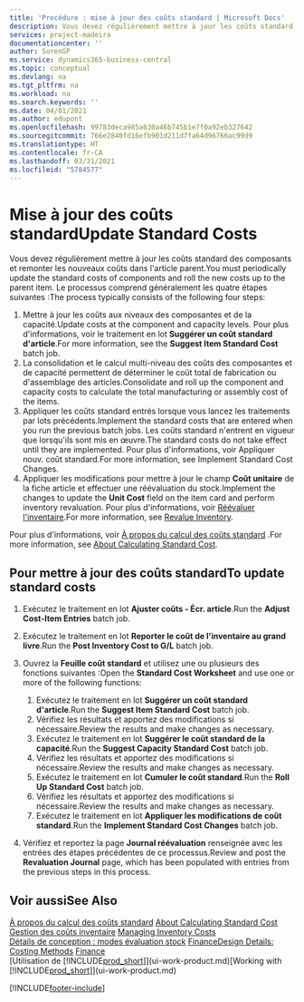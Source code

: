 ```yaml
---
title: 'Procédure : mise à jour des coûts standard | Microsoft Docs'
description: Vous devez régulièrement mettre à jour les coûts standard des composants et remonter les nouveaux coûts dans l'article parent.
services: project-madeira
documentationcenter: ''
author: SorenGP
ms.service: dynamics365-business-central
ms.topic: conceptual
ms.devlang: na
ms.tgt_pltfrm: na
ms.workload: na
ms.search.keywords: ''
ms.date: 04/01/2021
ms.author: edupont
ms.openlocfilehash: 99783deca985a630a46b745b1e7f0a92eb327642
ms.sourcegitcommit: 766e2840fd16efb901d211d7fa64d96766ac99d9
ms.translationtype: HT
ms.contentlocale: fr-CA
ms.lasthandoff: 03/31/2021
ms.locfileid: "5784577"
---
```

# <a name="update-standard-costs"></a><span data-ttu-id="96491-103">Mise à jour des coûts standard</span><span class="sxs-lookup"><span data-stu-id="96491-103">Update Standard Costs</span></span>
<span data-ttu-id="96491-104">Vous devez régulièrement mettre à jour les coûts standard des composants et remonter les nouveaux coûts dans l'article parent.</span><span class="sxs-lookup"><span data-stu-id="96491-104">You must periodically update the standard costs of components and roll the new costs up to the parent item.</span></span> <span data-ttu-id="96491-105">Le processus comprend généralement les quatre étapes suivantes :</span><span class="sxs-lookup"><span data-stu-id="96491-105">The process typically consists of the following four steps:</span></span>  

1.  <span data-ttu-id="96491-106">Mettre à jour les coûts aux niveaux des composantes et de la capacité.</span><span class="sxs-lookup"><span data-stu-id="96491-106">Update costs at the component and capacity levels.</span></span> <span data-ttu-id="96491-107">Pour plus d'informations, voir le traitement en lot **Suggérer un coût standard d'article**.</span><span class="sxs-lookup"><span data-stu-id="96491-107">For more information, see the **Suggest Item Standard Cost** batch job.</span></span>  
2.  <span data-ttu-id="96491-108">La consolidation et le calcul multi-niveau des coûts des composantes et de capacité permettent de déterminer le coût total de fabrication ou d'assemblage des articles.</span><span class="sxs-lookup"><span data-stu-id="96491-108">Consolidate and roll up the component and capacity costs to calculate the total manufacturing or assembly cost of the items.</span></span>  
3.  <span data-ttu-id="96491-109">Appliquer les coûts standard entrés lorsque vous lancez les traitements par lots précédents.</span><span class="sxs-lookup"><span data-stu-id="96491-109">Implement the standard costs that are entered when you run the previous batch jobs.</span></span> <span data-ttu-id="96491-110">Les coûts standard n'entrent en vigueur que lorsqu'ils sont mis en œuvre.</span><span class="sxs-lookup"><span data-stu-id="96491-110">The standard costs do not take effect until they are implemented.</span></span> <span data-ttu-id="96491-111">Pour plus d'informations, voir Appliquer nouv. coût standard.</span><span class="sxs-lookup"><span data-stu-id="96491-111">For more information, see Implement Standard Cost Changes.</span></span>  
4.  <span data-ttu-id="96491-112">Appliquer les modifications pour mettre à jour le champ **Coût unitaire** de la fiche article et effectuer une réévaluation du stock.</span><span class="sxs-lookup"><span data-stu-id="96491-112">Implement the changes to update the **Unit Cost** field on the item card and perform inventory revaluation.</span></span> <span data-ttu-id="96491-113">Pour plus d'informations, voir [Réévaluer l'inventaire](inventory-how-revalue-inventory.md).</span><span class="sxs-lookup"><span data-stu-id="96491-113">For more information, see [Revalue Inventory](inventory-how-revalue-inventory.md).</span></span>  

<span data-ttu-id="96491-114">Pour plus d'informations, voir [À propos du calcul des coûts standard](finance-about-calculating-standard-cost.md) .</span><span class="sxs-lookup"><span data-stu-id="96491-114">For more information, see [About Calculating Standard Cost](finance-about-calculating-standard-cost.md).</span></span>  
## <a name="to-update-standard-costs"></a><span data-ttu-id="96491-115">Pour mettre à jour des coûts standard</span><span class="sxs-lookup"><span data-stu-id="96491-115">To update standard costs</span></span>  
1.  <span data-ttu-id="96491-116">Exécutez le traitement en lot **Ajuster coûts - Écr. article**.</span><span class="sxs-lookup"><span data-stu-id="96491-116">Run the **Adjust Cost-Item Entries** batch job.</span></span>  
2.  <span data-ttu-id="96491-117">Exécutez le traitement en lot **Reporter le coût de l'inventaire au grand livre**.</span><span class="sxs-lookup"><span data-stu-id="96491-117">Run the **Post Inventory Cost to G/L** batch job.</span></span>  
3.  <span data-ttu-id="96491-118">Ouvrez la **Feuille coût standard** et utilisez une ou plusieurs des fonctions suivantes :</span><span class="sxs-lookup"><span data-stu-id="96491-118">Open the **Standard Cost Worksheet** and use one or more of the following functions:</span></span>  

    1.  <span data-ttu-id="96491-119">Exécutez le traitement en lot **Suggérer un coût standard d'article**.</span><span class="sxs-lookup"><span data-stu-id="96491-119">Run the **Suggest Item Standard Cost** batch job.</span></span>  
    2.  <span data-ttu-id="96491-120">Vérifiez les résultats et apportez des modifications si nécessaire.</span><span class="sxs-lookup"><span data-stu-id="96491-120">Review the results and make changes as necessary.</span></span>  
    3.  <span data-ttu-id="96491-121">Exécutez le traitement en lot **Suggérer le coût standard de la capacité**.</span><span class="sxs-lookup"><span data-stu-id="96491-121">Run the **Suggest Capacity Standard Cost** batch job.</span></span>  
    4.  <span data-ttu-id="96491-122">Vérifiez les résultats et apportez des modifications si nécessaire.</span><span class="sxs-lookup"><span data-stu-id="96491-122">Review the results and make changes as necessary.</span></span>
    5. <span data-ttu-id="96491-123">Exécutez le traitement en lot **Cumuler le coût standard**.</span><span class="sxs-lookup"><span data-stu-id="96491-123">Run the **Roll Up Standard Cost** batch job.</span></span>
    6.  <span data-ttu-id="96491-124">Vérifiez les résultats et apportez des modifications si nécessaire.</span><span class="sxs-lookup"><span data-stu-id="96491-124">Review the results and make changes as necessary.</span></span>
    7.  <span data-ttu-id="96491-125">Exécutez le traitement en lot **Appliquer les modifications de coût standard**.</span><span class="sxs-lookup"><span data-stu-id="96491-125">Run the **Implement Standard Cost Changes** batch job.</span></span>  
4.  <span data-ttu-id="96491-126">Vérifiez et reportez la page **Journal réévaluation** renseignée avec les entrées des étapes précédentes de ce processus.</span><span class="sxs-lookup"><span data-stu-id="96491-126">Review and post the **Revaluation Journal** page, which has been populated with entries from the previous steps in this process.</span></span>  

## <a name="see-also"></a><span data-ttu-id="96491-127">Voir aussi</span><span class="sxs-lookup"><span data-stu-id="96491-127">See Also</span></span>  
 <span data-ttu-id="96491-128">[À propos du calcul des coûts standard](finance-about-calculating-standard-cost.md) </span><span class="sxs-lookup"><span data-stu-id="96491-128">[About Calculating Standard Cost](finance-about-calculating-standard-cost.md) </span></span>  
 <span data-ttu-id="96491-129">[Gestion des coûts inventaire](finance-manage-inventory-costs.md) </span><span class="sxs-lookup"><span data-stu-id="96491-129">[Managing Inventory Costs](finance-manage-inventory-costs.md) </span></span>  
 <span data-ttu-id="96491-130">[Détails de conception : modes évaluation stock](design-details-costing-methods.md) [Finance](finance.md)</span><span class="sxs-lookup"><span data-stu-id="96491-130">[Design Details: Costing Methods](design-details-costing-methods.md) [Finance](finance.md)</span></span>  
 <span data-ttu-id="96491-131">[Utilisation de [!INCLUDE[prod_short](includes/prod_short.md)]](ui-work-product.md)</span><span class="sxs-lookup"><span data-stu-id="96491-131">[Working with [!INCLUDE[prod_short](includes/prod_short.md)]](ui-work-product.md)</span></span>  


[!INCLUDE[footer-include](includes/footer-banner.md)]